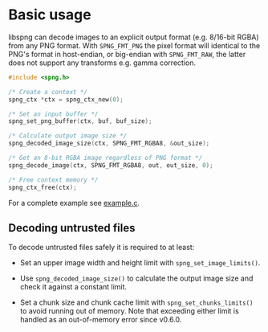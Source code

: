 # Basic usage

libspng can decode images to an explicit output format (e.g. 8/16-bit RGBA)
from any PNG format. With `SPNG_FMT_PNG` the pixel format will identical to the PNG's format in host-endian, or
big-endian with `SPNG_FMT_RAW`, the latter does not support any transforms e.g. gamma correction.

```c
#include <spng.h>

/* Create a context */
spng_ctx *ctx = spng_ctx_new(0);

/* Set an input buffer */
spng_set_png_buffer(ctx, buf, buf_size);

/* Calculate output image size */
spng_decoded_image_size(ctx, SPNG_FMT_RGBA8, &out_size);

/* Get an 8-bit RGBA image regardless of PNG format */
spng_decode_image(ctx, SPNG_FMT_RGBA8, out, out_size, 0);

/* Free context memory */
spng_ctx_free(ctx);

```

For a complete example see [example.c](https://github.com/randy408/libspng/blob/v0.7.2/examples/example.c).

## Decoding untrusted files

To decode untrusted files safely it is required to at least:

* Set an upper image width and height limit with `spng_set_image_limits()`.

* Use `spng_decoded_image_size()` to calculate the output image size and check it against a constant limit.

* Set a chunk size and chunk cache limit with `spng_set_chunks_limits()`
  to avoid running out of memory. Note that exceeding either limit is handled as an out-of-memory error since v0.6.0.

